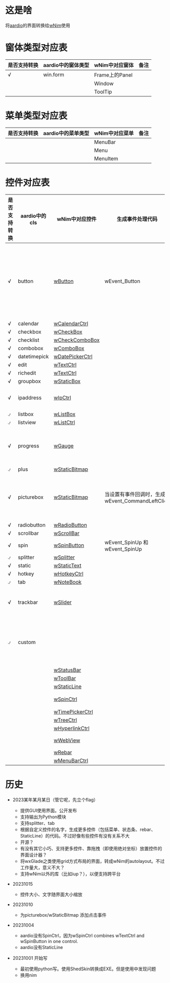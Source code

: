 # 这是啥

将[aardio](https://www.aardio.com/)的界面转换给[wNim](https://github.com/khchen/wNim)使用

# 窗体类型对应表

| 是否支持转换 | aardio中的窗体类型 | wNim中对应窗体 | 备注 |
| ------------ | ------------------ | -------------- | ---- |
| √            | win.form           | Frame上的Panel |      |
|              |                    | Window         |      |
|              |                    | ToolTip        |      |

# 菜单类型对应表

| 是否支持转换 | aardio中的菜单类型 | wNim中对应菜单 | 备注 |
| ------------ | ------------------ | -------------- | ---- |
|              |                    | MenuBar        |      |
|              |                    | Menu           |      |
|              |                    | MenuItem       |      |
# 控件对应表

| 是否支持转换 | aardio中的cls | wNim中对应控件                                               | 生成事件处理代码                                | 备注                                                         |
| ------------ | ------------- | ------------------------------------------------------------ | ----------------------------------------------- | ------------------------------------------------------------ |
| √            | button        | [wButton](https://khchen.github.io/wNim/wButton.html)        | wEvent_Button                                   | 即便wNim设置backgroundColor，也这是在按键外边画了这个颜色的框<br>设置foregroundColor，没效果<br/><br/>[wButton](https://khchen.github.io/wNim/wButton.html)还可以放图片/图标 |
| √            | calendar      | [wCalendarCtrl](https://khchen.github.io/wNim/wCalendarCtrl.html) |                                                 |                                                              |
| √            | checkbox      | [wCheckBox](https://khchen.github.io/wNim/wCheckBox.html)    |                                                 |                                                              |
| √            | checklist     | [wCheckComboBox](https://khchen.github.io/wNim/wCheckComboBox.html) |                                                 |                                                              |
| √            | combobox      | [wComboBox](https://khchen.github.io/wNim/wComboBox.html)    |                                                 |                                                              |
| √            | datetimepick  | [wDatePickerCtrl](https://khchen.github.io/wNim/wDatePickerCtrl.html) |                                                 |                                                              |
| √            | edit          | [wTextCtrl](https://khchen.github.io/wNim/wTextCtrl.html)    |                                                 |                                                              |
| √            | richedit      | [wTextCtrl](https://khchen.github.io/wNim/wTextCtrl.html)    |                                                 | style=wTeRich                                                |
| √            | groupbox      | [wStaticBox](https://khchen.github.io/wNim/wStaticBox.html)  |                                                 |                                                              |
| √            | ipaddress     | [wIpCtrl](https://khchen.github.io/wNim/wIpCtrl.html)        |                                                 | wNim未限定只能输入数字、无法设置允许IP范围                   |
| ⍻            | listbox       | [wListBox](https://khchen.github.io/wNim/wListBox.html)      |                                                 |                                                              |
| ⍻            | listview      | [wListCtrl](https://khchen.github.io/wNim/wListCtrl.html)    |                                                 |                                                              |
| √            | progress      | [wGauge](https://khchen.github.io/wNim/wGauge.html)          |                                                 | plus控件有太多种用途，这里只在指定background的时候，把它当作picturebox |
| ⍻            | plus          | [wStaticBitmap](https://khchen.github.io/wNim/wStaticBitmap.html) |                                                 |                                                              |
| √            | picturebox    | [wStaticBitmap](https://khchen.github.io/wNim/wStaticBitmap.html) | 当设置有事件回调时，生成wEvent_CommandLeftClick | [wStaticBitmap](https://khchen.github.io/wNim/wStaticBitmap.html) 支持的图片类型较多<br>[wStaticBitmap](https://khchen.github.io/wNim/wStaticBitmap.html)不能设置自动等比例缩放图片以便适应控件大小 |
| √            | radiobutton   | [wRadioButton](https://khchen.github.io/wNim/wRadioButton.html) |                                                 |                                                              |
| √            | scrollbar     | [wScrollBar](https://khchen.github.io/wNim/wScrollBar.html)  |                                                 |                                                              |
| √            | spin          | [wSpinButton](https://khchen.github.io/wNim/wSpinButton.html) | wEvent_SpinUp 和 wEvent_SpinUp                  |                                                              |
| ⍻            | splitter      | [wSplitter](https://khchen.github.io/wNim/wSplitter.html)    |                                                 |                                                              |
| √            | static        | [wStaticText](https://khchen.github.io/wNim/wStaticText.html) |                                                 |                                                              |
| √            | hotkey        | [wHotkeyCtrl](https://khchen.github.io/wNim/wHotkeyCtrl.html) |                                                 |                                                              |
| ⍻            | tab           | [wNoteBook](https://khchen.github.io/wNim/wNoteBook.html)    |                                                 |                                                              |
| √            | trackbar      | [wSlider](https://khchen.github.io/wNim/wSlider.html)        |                                                 | [wSlider](https://khchen.github.io/wNim/wSlider.html)不显示刻度。拉动时，tooltip不能实时显示当前读数 |
| ⍻            | custom        |                                                              |                                                 | 暂时输出为StaticText。拟通过分析变量名，支持以下在aardio界面设计器中没有的控件，以及其它控件 |
|              |               | [wStatusBar](https://khchen.github.io/wNim/wStatusBar.html)  |                                                 |                                                              |
|              |               | [wToolBar](https://khchen.github.io/wNim/wToolBar.html)      |                                                 |                                                              |
|              |               | [wStaticLine](https://khchen.github.io/wNim/wStaticLine.html) |                                                 |                                                              |
|              |               | [wSpinCtrl](https://khchen.github.io/wNim/wSpinCtrl.html)    |                                                 | wTextCtrl和wSpinButton的组合                                 |
|              |               | [wTimePickerCtrl](https://khchen.github.io/wNim/wTimePickerCtrl.html) |                                                 |                                                              |
|              |               | [wTreeCtrl](https://khchen.github.io/wNim/wTreeCtrl.html)    |                                                 |                                                              |
|              |               | [wHyperlinkCtrl](https://khchen.github.io/wNim/wHyperlinkCtrl.html) |                                                 |                                                              |
|              |               | [wWebView](https://khchen.github.io/wNim/wWebView.html)      |                                                 | wNim不支持webview2                                           |
|              |               | [wRebar](https://khchen.github.io/wNim/wRebar.html)          |                                                 |                                                              |
|              |               | [wMenuBarCtrl](https://khchen.github.io/wNim/wMenuBarCtrl.html) |                                                 |                                                              |



# 历史

- 2023某年某月某日（管它呢，先立个flag）
  - 提供GUI使用界面。公开发布
  - 支持输出为Python模块      
  - 支持splitter、tab
  - 根据自定义控件的名字，生成更多控件（包括菜单、状态条、rebar、StaticLine）的代码。不过好像有些控件有没有关系不大
  - 开源？
  - 有没有其它小巧、支持更多控件、靠拖拽（即使用绝对坐标）放置控件的界面设计器？
  - 将wxGlade之类使用grid方式布局的界面，转成wNim的autolayout。不过工作量大，意义不大？
  - 支持wNim以外的库（比如iup？），以便支持跨平台  


- 20231015
  - 控件大小、文字随界面大小缩放

- 20231010
  - 为picturebox/wStaticBitmap 添加点击事件

- 20231004
  - aardio没有SpinCtrl，因为wSpinCtrl combines wTextCtrl and wSpinButton in one control.
  - aardio没有StaticLine
  
- 20231001    开始写
  - 最初使用python写。使用ShedSkin转换成EXE。但是使用中发现问题
  - 换用nim
